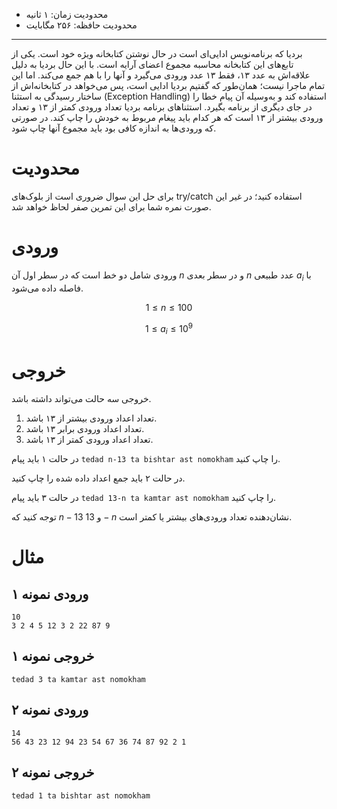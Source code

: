 [_metadata_:id]:- "principled-programmer"
[_metadata_:title]:- "برنامه‌نویس ادایی!"
[_metadata_:level]:- "easy"
[_metadata_:author]:- "سام احمدی‌زاده"
[_metadata_:series]:- "io-stream-and-exception-handling"

+ محدودیت زمان: ۱ ثانیه
+ محدودیت حافظه: ۲۵۶ مگابایت

-------------------------------------------------------

بردیا که برنامه‌نویس ادایی‌ای است در حال نوشتن کتابخانه ویژه خود است. یکی از تابع‌های این کتابخانه محاسبه مجموع اعضای آرایه است. با این حال بردیا به دلیل علاقه‌اش به عدد ۱۳، فقط ۱۳ عدد ورودی می‌گیرد و آنها را با هم جمع می‌کند.
اما این تمام ماجرا نیست؛ همان‌طور که گفتیم بردیا ادایی است، پس می‌خواهد در کتابخانه‌اش از ساختار رسیدگی به استثنا (Exception Handling) استفاده کند و به‌وسیله آن پیام خطا را در جای دیگری از برنامه بگیرد. استثناهای برنامه بردیا تعداد ورودی کمتر از ۱۳ و تعداد ورودی بیشتر از ۱۳ است که هر کدام باید پیغام مربوط به خودش را چاپ کند. در صورتی که ورودی‌ها به اندازه کافی بود باید مجموع آنها چاپ شود.

# محدودیت
برای حل این سوال ضروری است از بلوک‌های try/catch استفاده کنید؛ در غیر این صورت نمره شما برای این تمرین صفر لحاظ خواهد شد.

# ورودی

ورودی شامل دو خط است که در سطر اول آن $n$ و در سطر بعدی $n$ عدد طبیعی $a_i$ با فاصله داده می‌شود.

$$1 \le n \le 100$$

$$1 \le a_i \le 10^9$$

# خروجی

خروجی سه حالت می‌تواند داشته باشد.

1. تعداد اعداد ورودی بیشتر از ۱۳ باشد.
2. تعداد اعداد ورودی برابر ۱۳ باشد.
3. تعداد اعداد ورودی کمتر از ۱۳ باشد.

در حالت ۱ باید پیام `tedad n-13 ta bishtar ast nomokham` را چاپ کنید.

در حالت ۲ باید جمع اعداد داده شده را چاپ کنید.

در حالت ۳ باید پیام `tedad 13-n ta kamtar ast nomokham` را چاپ کنید.

توجه کنید که $n - 13$ و $13 - n$ نشان‌دهنده تعداد ورودی‌های بیشتر یا کمتر است.

# مثال

## ورودی نمونه ۱
```
10
3 2 4 5 12 3 2 22 87 9
```


## خروجی نمونه ۱
```
tedad 3 ta kamtar ast nomokham
```


## ورودی نمونه ۲
```
14
56 43 23 12 94 23 54 67 36 74 87 92 2 1
```


## خروجی نمونه ۲
```
tedad 1 ta bishtar ast nomokham
```

